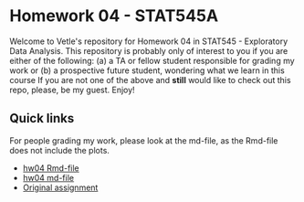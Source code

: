 # Homework 04 - STAT545A

Welcome to Vetle's repository for Homework 04 in STAT545 - Exploratory Data Analysis. This repository is probably only of interest to you if you are either of the following:
(a) a TA or fellow student responsible for grading my work or
(b) a prospective future student, wondering what we learn in this course
If you are not one of the above and **still** would like to check out this repo, please, be my guest. Enjoy!

## Quick links

For people grading my work, please look at the md-file, as the Rmd-file does not include the plots.

- [hw04 Rmd-file](hw04.Rmd)
- [hw04 md-file](hw04.md)
- [Original assignment](http://stat545.com/Classroom/assignments/hw04/hw04.html)
